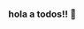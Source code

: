 ### hola a todos!! 👋

<!--
**almaguerreroher/almaguerreroher** is a ✨ _special_ ✨ repository because its `README.md` (this file) appears on your GitHub profile.

Here are some ideas to get you started:

- 🔭 I’m estoy aprendiendo programacion web...
- 🌱 I’m estudiando secundaria ...


- 💬 me gusta la serie miraculos 



-->
